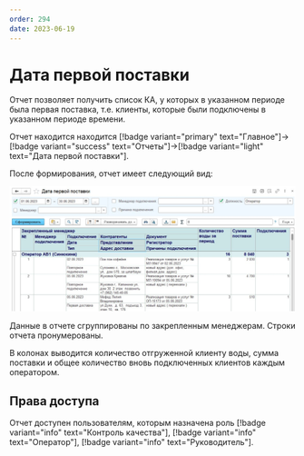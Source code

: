 ```yaml
---
order: 294
date: 2023-06-19
---
```

# Дата первой поставки

Отчет позволяет получить список КА, у которых в указанном периоде была первая поставка, т.е. клиенты, которые были подключены в указанном периоде времени.

Отчет находится находится [!badge variant="primary" text="Главное"]->[!badge variant="success" text="Отчеты"]->[!badge variant="light" text="Дата первой поставки"].

После формирования, отчет имеет следующий вид:

![Дата первой поставки](/images/Отчет_дата_первой_поставки.jpg)

Данные в отчете сгруппированы по закрепленным менеджерам. Строки отчета пронумерованы.

В колонах выводится количество отгруженной клиенту воды, сумма поставки и общее количество вновь подключенных клиентов каждым оператором.

## Права доступа

Отчет доступен пользователям, которым назначена роль [!badge variant="info" text="Контроль качества"], [!badge variant="info" text="Оператор"], [!badge variant="info" text="Руководитель"].
